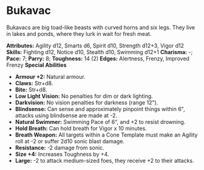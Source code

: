 # Bukavac

Bukavacs are big toad-like beasts with curved horns and six legs.
They live in lakes and ponds, where they lurk in wait for fresh meat.

**Attributes:** Agility d12, Smarts d6, Spirit d10, Strength d12+3,
Vigor d12
**Skills:** Fighting d12, Notice d10, Stealth d10, Swimming d12+1
**Charisma:** -; **Pace:** 7; **Parry:** 8; **Toughness:** 14 (2)
**Edges:** Alertness, Frenzy, Improved Frenzy
**Special Abilities**

- **Armour +2:** Natural armour.
- **Claws:** Str+d8.
- **Bite:** Str+d8.
- **Low Light Vision:** No penalties for dim or dark lighting.
- **Darkvision:** No vision penalties for darkness (range 12").
- **Blindsense:** Can sense and approximately pinpoint things within
6", attacks using blindsense are made at -2.
- **Natural Swimmer:** Swimming Pace of 6", and +2 to resist drowning.
- **Hold Breath:** Can hold breath for Vigor x 10 minutes.
- **Breath Weapon:** All targets within a Cone Template must make an
Agility roll at -2 or suffer 2d10 sonic blast damage.
- **Resistance:** -2 damage from sonic.
- **Size +4:** Increases Toughness by +4.
- **Large:** -2 to attack medium-sized foes, they receive +2 to their
attacks.
